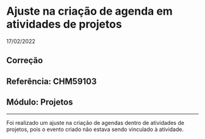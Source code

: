 # Ajuste na criação de agenda em atividades de projetos
17/02/2022
## Correção
## Referência: CHM59103
## Módulo: Projetos
***

Foi realizado um ajuste na criação de agendas dentro de atividades de projetos, pois o evento criado não estava sendo vinculado à atividade.
